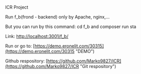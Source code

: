 ICR Project

Run f_b(frond - backend) only by Apache, nginx,... 

But you can run by this command: cd f_b and composer run sta

Link: [http://localhost:3001/f_b/](http://localhost:3001/f_b/)

Run or go to: [https://demo.eronelit.com/30315](https://demo.eronelit.com/30315 "DEMO")

Github respository: [https://github.com/Marko9827/ICR](https://github.com/Marko9827/ICR "Git respository")
